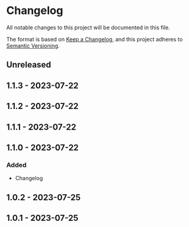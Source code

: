 # Changelog

All notable changes to this project will be documented in this file.

The format is based on [Keep a Changelog](https://keepachangelog.com/en/1.0.0/),
and this project adheres to [Semantic Versioning](https://semver.org/spec/v2.0.0.html).

## Unreleased

## 1.1.3 - 2023-07-22

## 1.1.2 - 2023-07-22

## 1.1.1 - 2023-07-22

## 1.1.0 - 2023-07-22
### Added
- Changelog

## 1.0.2 - 2023-07-25

## 1.0.1 - 2023-07-25
